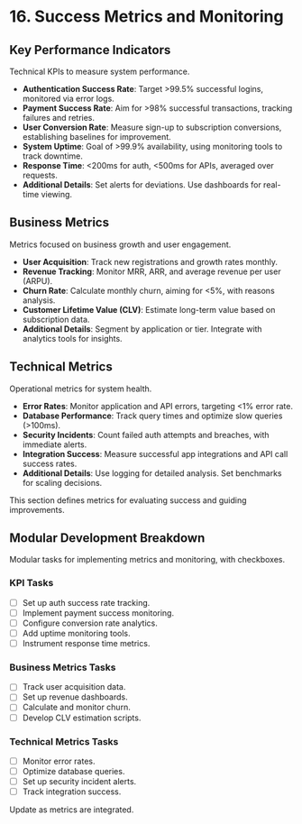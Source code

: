 # 16. Success Metrics and Monitoring

## Key Performance Indicators
Technical KPIs to measure system performance.

- **Authentication Success Rate**: Target >99.5% successful logins, monitored via error logs.
- **Payment Success Rate**: Aim for >98% successful transactions, tracking failures and retries.
- **User Conversion Rate**: Measure sign-up to subscription conversions, establishing baselines for improvement.
- **System Uptime**: Goal of >99.9% availability, using monitoring tools to track downtime.
- **Response Time**: <200ms for auth, <500ms for APIs, averaged over requests.
- **Additional Details**: Set alerts for deviations. Use dashboards for real-time viewing.

## Business Metrics
Metrics focused on business growth and user engagement.

- **User Acquisition**: Track new registrations and growth rates monthly.
- **Revenue Tracking**: Monitor MRR, ARR, and average revenue per user (ARPU).
- **Churn Rate**: Calculate monthly churn, aiming for <5%, with reasons analysis.
- **Customer Lifetime Value (CLV)**: Estimate long-term value based on subscription data.
- **Additional Details**: Segment by application or tier. Integrate with analytics tools for insights.

## Technical Metrics
Operational metrics for system health.

- **Error Rates**: Monitor application and API errors, targeting <1% error rate.
- **Database Performance**: Track query times and optimize slow queries (>100ms).
- **Security Incidents**: Count failed auth attempts and breaches, with immediate alerts.
- **Integration Success**: Measure successful app integrations and API call success rates.
- **Additional Details**: Use logging for detailed analysis. Set benchmarks for scaling decisions.

This section defines metrics for evaluating success and guiding improvements.

## Modular Development Breakdown
Modular tasks for implementing metrics and monitoring, with checkboxes.

### KPI Tasks
- [ ] Set up auth success rate tracking.
- [ ] Implement payment success monitoring.
- [ ] Configure conversion rate analytics.
- [ ] Add uptime monitoring tools.
- [ ] Instrument response time metrics.

### Business Metrics Tasks
- [ ] Track user acquisition data.
- [ ] Set up revenue dashboards.
- [ ] Calculate and monitor churn.
- [ ] Develop CLV estimation scripts.

### Technical Metrics Tasks
- [ ] Monitor error rates.
- [ ] Optimize database queries.
- [ ] Set up security incident alerts.
- [ ] Track integration success.

Update as metrics are integrated.